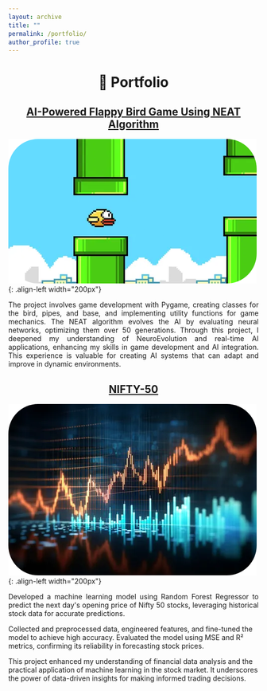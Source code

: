 ```yaml
---
layout: archive
title: ""
permalink: /portfolio/
author_profile: true
---
```


<h1 align=center>🙌 Portfolio</h1>

<h2 align="center"> 
    <a href="https://github.com/sourish-ml/AI-Powered-Flappy-Bird-Game-Using-NEAT-Algorithm">AI-Powered Flappy Bird Game Using NEAT Algorithm</a>
</h2>

![Flappy](/images/flappy.png){: .align-left width="200px"}
<p align="justify">
The project involves game development with Pygame, creating classes for the bird, pipes, and base, and implementing utility functions for game mechanics. The NEAT algorithm evolves the AI by evaluating neural networks, optimizing them over 50 generations. Through this project, I deepened my understanding of NeuroEvolution and real-time AI applications, enhancing my skills in game development and AI integration. This experience is valuable for creating AI systems that can adapt and improve in dynamic environments.
</p>

<h2 align="center"> 
    <a href="https://github.com/sourish-ml/The-Nifty-50-Stock-Prediction-using-Machine-Learning">NIFTY-50</a>
</h2>

![Nifty-50](/images/nifty50.png){: .align-left width="200px"}
<p align="justify">
Developed a machine learning model using Random Forest Regressor to predict the next day's opening price of Nifty 50 stocks, leveraging historical stock data for accurate predictions.

Collected and preprocessed data, engineered features, and fine-tuned the model to achieve high accuracy. Evaluated the model using MSE and R² metrics, confirming its reliability in forecasting stock prices.

This project enhanced my understanding of financial data analysis and the practical application of machine learning in the stock market. It underscores the power of data-driven insights for making informed trading decisions.
</p>
